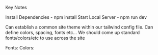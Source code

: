 Key Notes

Install Dependencies - npm install
Start Local Server - npm run dev

Can establish a common site theme within our tailwind config file. Can define colors, spacing, fonts etc...
We should come up standard fonts/colors/etc to use across the site

Fonts: 
Colors: 
